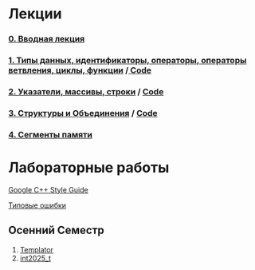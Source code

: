# Лекции

### [0. Вводная лекция](2025.09.06/Вводная%20леция.%20Язык%20С%20и%20С%2B%2B.pdf)
### [1. Типы данных, идентификаторы, операторы, операторы ветвления, циклы, функции](2025.09.13/Lecture%201.%20Types%20%26%20operators%20%26%20function.pdf) /[ Code](2025.09.13/code/main.cpp)
### [2. Указатели, массивы, строки](2025.09.20/Lecture%202.%20Pointer%2C%20arrays.pdf) / [Code](2025.09.20/code/main.cpp)
### [3. Структуры и Объединения](2025.09.27/Lecture%203.%20Struct%20and%20union.pdf) / [Code](2025.09.27/code/main.cpp)
### [4. Сегменты памяти](2025.10.04/Lecture%204.%20Memory.pdf)



# Лабораторные работы
[Google C++ Style Guide](https://google.github.io/styleguide/cppguide.html)

[Типовые ошибки](https://github.com/is-itmo-c-23/code_rules)

## Осенний Семестр


1. [Templator](https://classroom.github.com/a/wNoghO0O)
2. [int2025_t](https://classroom.github.com/a/tGGgRcuy)
